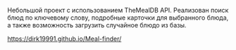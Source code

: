 Небольшой проект с использованием TheMealDB API. Реализован поиск блюд по ключевому слову, подробные карточки для выбранного блюда, а также возможность загрузить случайное блюдо из базы.

https://dirk19991.github.io/Meal-finder/
